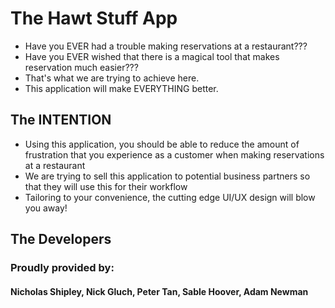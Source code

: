 # The Hawt Stuff App

* Have you EVER had a trouble making reservations at a restaurant???
* Have you EVER wished that there is a magical tool that makes reservation much easier???
* That's what we are trying to achieve here.
* This application will make EVERYTHING better.

## The INTENTION

* Using this application, you should be able to reduce the amount of frustration that you experience as a customer when making reservations at a restaurant
* We are trying to sell this application to potential business partners so that they will use this for their workflow
* Tailoring to your convenience, the cutting edge UI/UX design will blow you away!

## The Developers

### Proudly provided by:

#### Nicholas Shipley, Nick Gluch, Peter Tan, Sable Hoover, Adam Newman